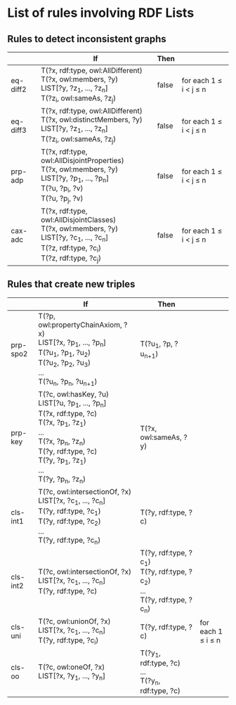 # List of rules involving RDF Lists 

## Rules to detect inconsistent graphs

|  | If | Then | |
|---|---|---|---|
|eq-diff2| T(?x, rdf:type, owl:AllDifferent)<br> T(?x, owl:members,&nbsp;?y)<br> LIST[?y,&nbsp;?z<sub>1</sub>, ...,&nbsp;?z<sub>n</sub>]<br> T(?z<sub>i</sub>, owl:sameAs,&nbsp;?z<sub>j</sub>)| false | for each 1 ≤ i &lt; j ≤ n |
| eq-diff3 | T(?x, rdf:type, owl:AllDifferent)<br> T(?x, owl:distinctMembers,&nbsp;?y)<br> LIST[?y,&nbsp;?z<sub>1</sub>, ...,&nbsp;?z<sub>n</sub>]<br> T(?z<sub>i</sub>, owl:sameAs,&nbsp;?z<sub>j</sub>) | false | for each 1 ≤ i &lt; j ≤ n |
| prp-adp | T(?x, rdf:type, owl:AllDisjointProperties)<br> T(?x, owl:members,&nbsp;?y)<br> LIST[?y,&nbsp;?p<sub>1</sub>, ...,&nbsp;?p<sub>n</sub>]<br> T(?u,&nbsp;?p<sub>i</sub>,&nbsp;?v)<br> T(?u,&nbsp;?p<sub>j</sub>,&nbsp;?v) | false | for each 1 ≤ i &lt; j ≤ n |
| cax-adc | T(?x, rdf:type, owl:AllDisjointClasses)<br> T(?x, owl:members,&nbsp;?y)<br> LIST[?y,&nbsp;?c<sub>1</sub>, ...,&nbsp;?c<sub>n</sub>]<br> T(?z, rdf:type,&nbsp;?c<sub>i</sub>)<br> T(?z, rdf:type,&nbsp;?c<sub>j</sub>) | false | for each 1 ≤ i &lt; j ≤ n|

## Rules that create new triples

|  | If | Then | |
|---|---|---|---|
| prp-spo2 | T(?p, owl:propertyChainAxiom,&nbsp;?x)<br> LIST[?x,&nbsp;?p<sub>1</sub>, ...,&nbsp;?p<sub>n</sub>]<br> T(?u<sub>1</sub>,&nbsp;?p<sub>1</sub>,&nbsp;?u<sub>2</sub>)<br> T(?u<sub>2</sub>,&nbsp;?p<sub>2</sub>,&nbsp;?u<sub>3</sub>)<br> ...<br> T(?u<sub>n</sub>,&nbsp;?p<sub>n</sub>,&nbsp;?u<sub>n+1</sub>) | T(?u<sub>1</sub>,&nbsp;?p,&nbsp;?u<sub>n+1</sub>) |
| prp-key | T(?c, owl:hasKey,&nbsp;?u)<br> LIST[?u,&nbsp;?p<sub>1</sub>, ...,&nbsp;?p<sub>n</sub>]<br> T(?x, rdf:type,&nbsp;?c)<br> T(?x,&nbsp;?p<sub>1</sub>,&nbsp;?z<sub>1</sub>)<br> ...<br> T(?x,&nbsp;?p<sub>n</sub>,&nbsp;?z<sub>n</sub>)<br> T(?y, rdf:type,&nbsp;?c)<br> T(?y,&nbsp;?p<sub>1</sub>,&nbsp;?z<sub>1</sub>)<br> ...<br> T(?y,&nbsp;?p<sub>n</sub>,&nbsp;?z<sub>n</sub>) | T(?x, owl:sameAs,&nbsp;?y) |
| cls-int1 | T(?c, owl:intersectionOf,&nbsp;?x)<br> LIST[?x,&nbsp;?c<sub>1</sub>, ...,&nbsp;?c<sub>n</sub>]<br> T(?y, rdf:type,&nbsp;?c<sub>1</sub>)<br> T(?y, rdf:type,&nbsp;?c<sub>2</sub>)<br> ...<br> T(?y, rdf:type,&nbsp;?c<sub>n</sub>) | T(?y, rdf:type,&nbsp;?c) |
| cls-int2 | T(?c, owl:intersectionOf,&nbsp;?x)<br> LIST[?x,&nbsp;?c<sub>1</sub>, ...,&nbsp;?c<sub>n</sub>]<br> T(?y, rdf:type,&nbsp;?c) | T(?y, rdf:type,&nbsp;?c<sub>1</sub>)<br> T(?y, rdf:type,&nbsp;?c<sub>2</sub>)<br> ...<br> T(?y, rdf:type,&nbsp;?c<sub>n</sub>) |
| cls-uni | T(?c, owl:unionOf,&nbsp;?x)<br> LIST[?x,&nbsp;?c<sub>1</sub>, ...,&nbsp;?c<sub>n</sub>]<br> T(?y, rdf:type,&nbsp;?c<sub>i</sub>) | T(?y, rdf:type,&nbsp;?c) | for each 1 ≤ i ≤ n |
| cls-oo | T(?c, owl:oneOf,&nbsp;?x)<br> LIST[?x,&nbsp;?y<sub>1</sub>, ...,&nbsp;?y<sub>n</sub>] | T(?y<sub>1</sub>, rdf:type,&nbsp;?c)<br> ...<br> T(?y<sub>n</sub>, rdf:type,&nbsp;?c) |
